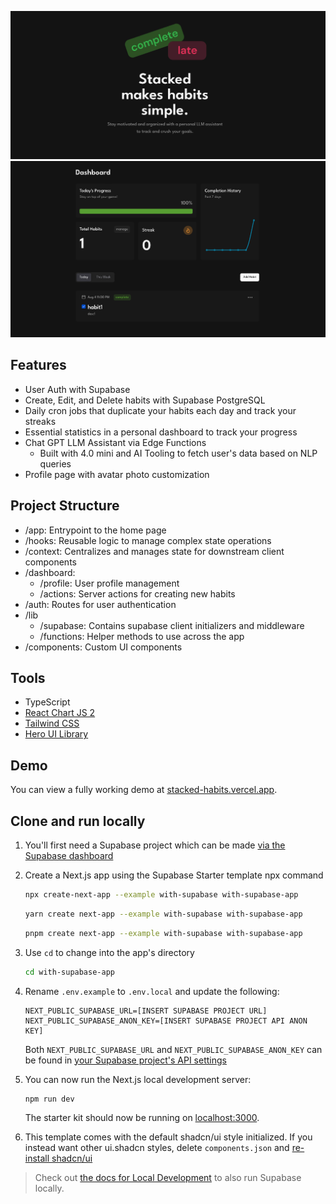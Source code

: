 ![dashboard preview](/public/readme/hero.png)
![dashboard preview](/public/readme/dashboard.png)

## Features
* User Auth with Supabase
* Create, Edit, and Delete habits with Supabase PostgreSQL 
* Daily cron jobs that duplicate your habits each day and track your streaks
* Essential statistics in a personal dashboard to track your progress
* Chat GPT LLM Assistant via Edge Functions
  * Built with 4.0 mini and AI Tooling to fetch user's data based on NLP queries
* Profile page with avatar photo customization

## Project Structure
* /app: Entrypoint to the home page
* /hooks: Reusable logic to manage complex state operations
* /context: Centralizes and manages state for downstream client components
* /dashboard: 
  * /profile: User profile management
  * /actions: Server actions for creating new habits
* /auth: Routes for user authentication
* /lib
  * /supabase: Contains supabase client initializers and middleware
  * /functions: Helper methods to use across the app
* /components: Custom UI components


## Tools
* TypeScript
* [React Chart JS 2](https://react-chartjs-2.js.org)
* [Tailwind CSS](https://tailwindcss.com)
* [Hero UI Library](https://www.heroui.com)


## Demo
You can view a fully working demo at [stacked-habits.vercel.app](https://stacked-habits.vercel.app/).


## Clone and run locally
1. You'll first need a Supabase project which can be made [via the Supabase dashboard](https://database.new)
2. Create a Next.js app using the Supabase Starter template npx command

   ```bash
   npx create-next-app --example with-supabase with-supabase-app
   ```

   ```bash
   yarn create next-app --example with-supabase with-supabase-app
   ```

   ```bash
   pnpm create next-app --example with-supabase with-supabase-app
   ```
3. Use `cd` to change into the app's directory

   ```bash
   cd with-supabase-app
   ```
4. Rename `.env.example` to `.env.local` and update the following:

   ```
   NEXT_PUBLIC_SUPABASE_URL=[INSERT SUPABASE PROJECT URL]
   NEXT_PUBLIC_SUPABASE_ANON_KEY=[INSERT SUPABASE PROJECT API ANON KEY]
   ```

   Both `NEXT_PUBLIC_SUPABASE_URL` and `NEXT_PUBLIC_SUPABASE_ANON_KEY` can be found in [your Supabase project's API settings](https://supabase.com/dashboard/project/_?showConnect=true)
5. You can now run the Next.js local development server:

   ```bash
   npm run dev
   ```

   The starter kit should now be running on [localhost:3000](http://localhost:3000/).
6. This template comes with the default shadcn/ui style initialized. If you instead want other ui.shadcn styles, delete `components.json` and [re-install shadcn/ui](https://ui.shadcn.com/docs/installation/next)

> Check out [the docs for Local Development](https://supabase.com/docs/guides/getting-started/local-development) to also run Supabase locally.
